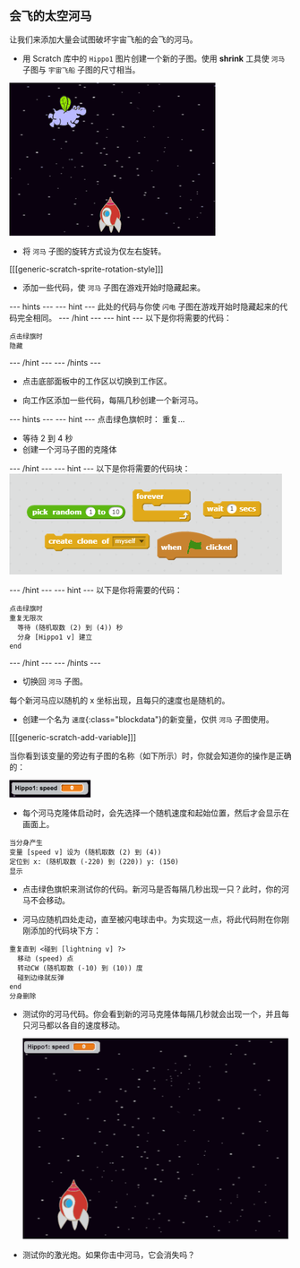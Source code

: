## 会飞的太空河马

让我们来添加大量会试图破坏宇宙飞船的会飞的河马。

+ 用 Scratch 库中的 `Hippo1` 图片创建一个新的子图。使用 **shrink** 工具使 `河马` 子图与 `宇宙飞船` 子图的尺寸相当。

![screenshot](images/invaders-hippo.png)

+ 将 `河马` 子图的旋转方式设为仅左右旋转。

[[[generic-scratch-sprite-rotation-style]]]

+ 添加一些代码，使 `河马` 子图在游戏开始时隐藏起来。

--- hints ---
--- hint ---
此处的代码与你使 `闪电` 子图在游戏开始时隐藏起来的代码完全相同。
--- /hint ---
--- hint ---
以下是你将需要的代码：

```blocks
点击绿旗时
隐藏
```
--- /hint ---
--- /hints ---

+ 点击底部面板中的工作区以切换到工作区。

+ 向工作区添加一些代码，每隔几秒创建一个新河马。

--- hints ---
--- hint ---
点击绿色旗帜时：
重复...
- 等待 2 到 4 秒
- 创建一个河马子图的克隆体

--- /hint ---
--- hint ---
以下是你将需要的代码块：
![Clone hippo hint](images/clone-hippo-hint.png)

--- /hint ---
--- hint ---
以下是你将需要的代码：
```blocks
点击绿旗时
重复无限次 
  等待 (随机取数 (2) 到 (4)) 秒
  分身 [Hippo1 v] 建立
end
```
--- /hint ---
--- /hints ---

+ 切换回 `河马` 子图。

每个新河马应以随机的 x 坐标出现，且每只的速度也是随机的。

+ 创建一个名为 `速度`{:class="blockdata"}的新变量，仅供 `河马` 子图使用。

[[[generic-scratch-add-variable]]]

当你看到该变量的旁边有子图的名称（如下所示）时，你就会知道你的操作是正确的：

![screenshot](images/invaders-var-test.png)

+ 每个河马克隆体启动时，会先选择一个随机速度和起始位置，然后才会显示在画面上。

```blocks
当分身产生
变量 [speed v] 设为 (随机取数 (2) 到 (4))
定位到 x: (随机取数 (-220) 到 (220)) y: (150)
显示
```

+ 点击绿色旗帜来测试你的代码。新河马是否每隔几秒出现一只？此时，你的河马不会移动。

+ 河马应随机四处走动，直至被闪电球击中。为实现这一点，将此代码附在你刚刚添加的代码块下方：

```blocks
重复直到 <碰到 [lightning v] ?> 
  移动 (speed) 点
  转动CW (随机取数 (-10) 到 (10)) 度
  碰到边缘就反弹
end
分身删除
```

+ 测试你的河马代码。你会看到新的河马克隆体每隔几秒就会出现一个，并且每只河马都以各自的速度移动。

	![screenshot](images/hippo-clones.gif)

+ 测试你的激光炮。如果你击中河马，它会消失吗？
